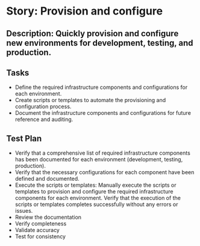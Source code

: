# Story: Provision and configure
## Description: Quickly provision and configure new environments for development, testing, and production.
## Tasks
* Define the required infrastructure components and configurations for each environment. 
* Create scripts or templates to automate the provisioning and configuration process.   
* Document the infrastructure components and configurations for future reference and auditing.
## Test Plan
* Verify that a comprehensive list of required infrastructure components has been documented for each environment (development, testing, production).
* Verify that the necessary configurations for each component have been defined and documented.
* Execute the scripts or templates: Manually execute the scripts or templates to provision and configure the required infrastructure components for each environment. Verify that the execution of the scripts or templates completes successfully without any errors or issues.
* Review the documentation
* Verify completeness
* Validate accuracy
* Test for consistency
